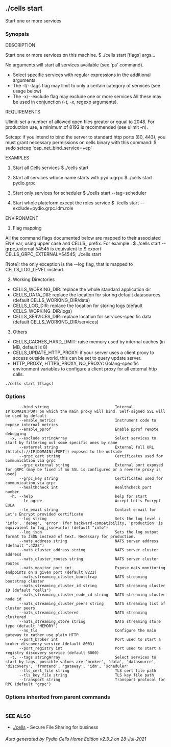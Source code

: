 ## ./cells start

Start one or more services

### Synopsis


DESCRIPTION

  Start one or more services on this machine. 
  $ ./cells start [flags] args...

  No arguments will start all services available (see 'ps' command).  
   - Select specific services with regular expressions in the additional arguments. 
   - The -t/--tags flag may limit to only a certain category of services (see usage below)
   - The -x/--exclude flag may exclude one or more services
  All these may be used in conjunction (-t, -x, regexp arguments).

REQUIREMENTS
  
  Ulimit: set a number of allowed open files greater or equal to 2048.
  For production use, a minimum of 8192 is recommended (see ulimit -n).

  Setcap: if you intend to bind the server to standard http ports (80, 443), 
  you must grant necessary permissions on cells binary with this command:
  $ sudo setcap 'cap_net_bind_service=+ep' <path to your binary>    

EXAMPLES

  1. Start all Cells services
  $ ./cells start

  2. Start all services whose name starts with pydio.grpc
  $ ./cells start pydio.grpc

  3. Start only services for scheduler
  $ ./cells start --tag=scheduler

  4. Start whole plateform except the roles service
  $ ./cells start --exclude=pydio.grpc.idm.role

ENVIRONMENT

  1. Flag mapping

  All the command flags documented below are mapped to their associated ENV var, using upper case and CELLS_ prefix.
  For example :
  $ ./cells start --grpc_external 54545
  is equivalent to 
  $ export CELLS_GRPC_EXTERNAL=54545; ./cells start

  [Note]: the only exception is the --log flag, that is mapped to CELLS_LOG_LEVEL instead.

  2. Working Directories 

  - CELLS_WORKING_DIR: replace the whole standard application dir
  - CELLS_DATA_DIR: replace the location for storing default datasources (default CELLS_WORKING_DIR/data)
  - CELLS_LOG_DIR: replace the location for storing logs (default CELLS_WORKING_DIR/logs)
  - CELLS_SERVICES_DIR: replace location for services-specific data (default CELLS_WORKING_DIR/services)

  3. Others

  - CELLS_CACHES_HARD_LIMIT: raise memory used by internal caches (in MB, default is 8)
  - CELLS_UPDATE_HTTP_PROXY: if your server uses a client proxy to access outside world, this can be set to query update server.
  - HTTP_PROXY, HTTPS_PROXY, NO_PROXY: Golang-specific environment variables to configure a client proxy for all external http calls.   


```
./cells start [flags]
```

### Options

```
      --bind string                             Internal IP|DOMAIN:PORT on which the main proxy will bind. Self-signed SSL will be used by default
      --enable_metrics                          Instrument code to expose internal metrics
      --enable_pprof                            Enable pprof remote debugging
  -x, --exclude stringArray                     Select services to start by filtering out some specific ones by name
      --external string                         External full URL (http[s]://IP|DOMAIN[:PORT]) exposed to the outside
      --grpc_cert string                        Certificates used for communication via grpc
      --grpc_external string                    External port exposed for gRPC (may be fixed if no SSL is configured or a reverse proxy is used)
      --grpc_key string                         Certificates used for communication via grpc
      --healthcheck int                         Healthcheck port number
  -h, --help                                    help for start
      --le_agree                                Accept Let's Encrypt EULA
      --le_email string                         Contact e-mail for Let's Encrypt provided certificate
      --log string                              Sets the log level : 'info', 'debug', 'error' (for backward-compatibility, 'production' is equivalent to log_json+info) (default "info")
      --log_json                                Sets the log output format to JSON instead of text. Necessary for production.
      --nats_address string                     NATS server address (default ":4222")
      --nats_cluster_address string             NATS server cluster address
      --nats_cluster_routes string              NATS server cluster routes
      --nats_monitor_port int                   Expose nats monitoring endpoints on a given port (default 8222)
      --nats_streaming_cluster_bootstrap        NATS streaming bootstrap cluster
      --nats_streaming_cluster_id string        NATS streaming cluster ID (default "cells")
      --nats_streaming_cluster_node_id string   NATS streaming cluster node id
      --nats_streaming_cluster_peers string     NATS streaming list of cluster peers
      --nats_streaming_clustered                NATS streaming clustered
      --nats_streaming_store string             NATS streaming store type (default "MEMORY")
      --no_tls                                  Configure the main gateway to rather use plain HTTP
      --port_broker int                         Port used to start a broker discovery service (default 8003)
      --port_registry int                       Port used to start a registry discovery service (default 8000)
  -t, --tags stringArray                        Select services to start by tags, possible values are 'broker', 'data', 'datasource', 'discovery', 'frontend', 'gateway', 'idm', 'scheduler'
      --tls_cert_file string                    TLS cert file path
      --tls_key_file string                     TLS key file path
      --transport string                        Transport protocol for RPC (default "grpc")
```

### Options inherited from parent commands

```
```

### SEE ALSO

* [./cells](./cells)	 - Secure File Sharing for business

###### Auto generated by Pydio Cells Home Edition v2.3.2 on 28-Jul-2021
